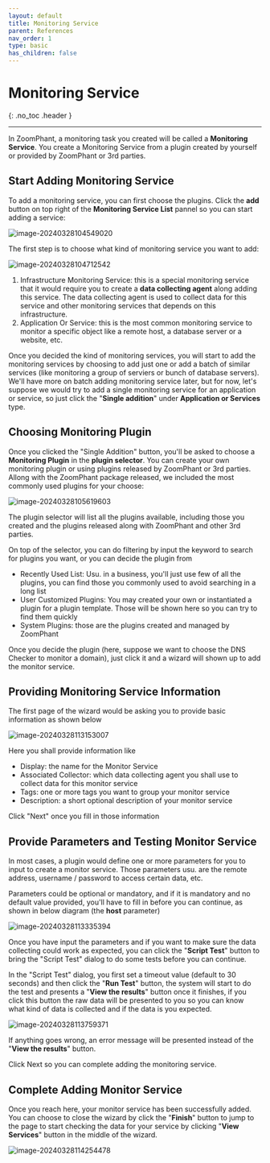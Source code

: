 ```yaml
---
layout: default
title: Monitoring Service
parent: References
nav_order: 1
type: basic
has_children: false
---
```


# Monitoring Service
{: .no_toc .header }

----
In ZoomPhant, a monitoring task you created will be called a **Monitoring Service**. You create a Monitoring Service from a plugin created by yourself or provided by ZoomPhant or 3rd parties.

## Start Adding Monitoring Service ##

To add a monitoring service, you can first choose the plugins. Click the **add** button on top right of the **Monitoring Service List** pannel so you can start adding a service:

![image-20240328104549020](./image-20240328104549020.png)



The first step is to choose what kind of monitoring service you want to add:

![image-20240328104712542](./image-20240328104712542.png)



1. Infrastructure Monitoring Service: this is a special monitoring service that it would require you to create a **data collecting agent** along adding this service. The data collecting agent is used to collect data for this service and other monitoring services that depends on this infrastructure.
2. Application Or Service: this is the most common monitoring service to monitor a specific object like a remote host, a database server or a website, etc.



Once you decided the kind of monitoring services, you will start to add the monitoring services by choosing to add just one or add a batch of similar services (like monitoring a group of serviers or bunch of database servers). We'll have more on batch adding monitoring service later, but for now, let's suppose we would try to add a single monitoring service for an application or service, so just click the "**Single addition**" under **Application or Services** type.



## Choosing Monitoring Plugin

Once you clicked the "Single Addition" button, you'll be asked to choose a **Monitoring Plugin** in the **plugin selector**. You can create your own monitoring plugin or using plugins released by ZoomPhant or 3rd parties. Allong with the ZoomPhant package released, we included the most commonly used plugins for your choose:

![image-20240328105619603](./image-20240328105619603.png)


The plugin selector will list all the plugins available, including those you created and the plugins released along with ZoomPhant and other 3rd parties.

On top of the selector, you can do filtering by input the keyword to search for plugins you want, or you can decide the plugin from

* Recently Used List: Usu. in a business, you'll just use few of all the plugins, you can find those you commonly used to avoid searching in a long list
* User Customized Plugins: You may created your own or instantiated a plugin for a plugin template. Those will be shown here so you can try to find them quickly
* System Plugins: those are the plugins created and managed by ZoomPhant


Once you decide the plugin (here, suppose we want to choose the DNS Checker to monitor a domain), just click it and a wizard will shown up to add the monitor service.


## Providing Monitoring Service Information

The first page of the wizard would be asking you to provide basic information as shown below

![image-20240328113153007](./image-20240328113153007.png)

Here you shall provide information like

* Display: the name for the Monitor Service
* Associated Collector: which data collecting agent you shall use to collect data for this monitor service
* Tags: one or more tags you want to group your monitor service
* Description: a short optional description of your monitor service

Click "Next" once you fill in those information



## Provide Parameters and Testing Monitor Service

In most cases, a plugin would define one or more parameters for you to input to create a monitor service. Those parameters usu. are the remote address, username / password to access certain data, etc.

Parameters could be optional or mandatory, and if it is mandatory and no default value provided, you'll have to fill in before you can continue, as shown in below diagram (the **host** parameter)

![image-20240328113335394](./image-20240328113335394.png)



Once you have input the parameters and if you want to make sure the data collecting could work as expected, you can click the "**Script Test**" button to bring the "Script Test" dialog to do some tests before you can continue. 

In the "Script Test" dialog, you first set a timeout value (default to 30 seconds) and then click the "**Run Test**" button, the system will start to do the test and presents a "**View the results**" button once it finishes, if you click this button the raw data will be presented to you so you can know what kind of data is collected and if the data is you expected.

![image-20240328113759371](./image-20240328113759371.png)

If anything goes wrong, an error message will be presented instead of the "**View the results**" button.

Click Next so you can complete adding the monitoring service.

## Complete Adding Monitor Service

Once you reach here, your monitor service has been successfully added. You can choose to close the wizard by click the "**Finish**" button to jump to the page to start checking the data for your service by clicking "**View Services**" button in the middle of the wizard.



![image-20240328114254478](./image-20240328114254478.png)
